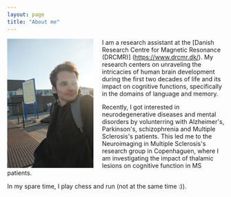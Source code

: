 ```yaml
---
layout: page
title: "About me"
---
```


<img style="margin-right: 20px;" align="left" src="/assets/photo_5767394751107154012_y.jpg" width="200" height="300" alt="My Image"> 

I am a research assistant at the [Danish Research Centre for Magnetic Resonance (DRCMR)] (https://www.drcmr.dk/). My research centers on unraveling the intricacies of human brain development during the first two decades of life and its impact on cognitive functions, specifically in the domains of language and memory.

Recently, I got interested in neurodegenerative diseases and mental disorders by volunterring with Alzheimer's, Parkinson's, schizophrenia and Multiple Sclerosis's patients. This led me to the Neuroimaging in Multiple Sclerosis's research group in Copenhaguen, where I am investigating the impact of thalamic lesions on cognitive function in MS patients. 

In my spare time, I play chess and run (not at the same time :)).
